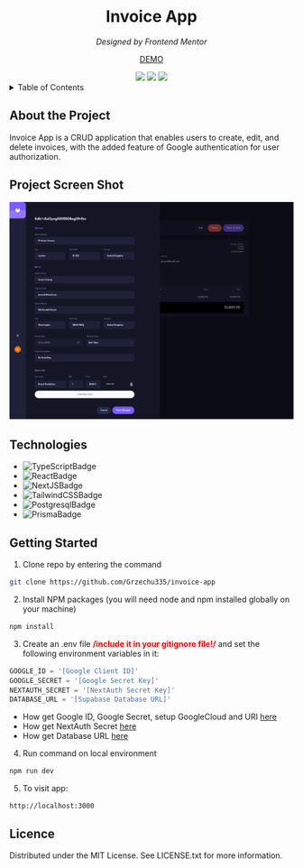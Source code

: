 <div align='center'>
    <h1>Invoice App</h1>
    <p><i>Designed by Frontend Mentor</i></p>
    <p><a href='https://invoice-app-xi-lovat.vercel.app/'>DEMO</a></p>
    <div>
        <img src='https://img.shields.io/github/deployments/grzechu335/invoice-app/production?style=for-the-badge'/>
        <img src='https://img.shields.io/github/license/grzechu335/invoice-app?style=for-the-badge'/>
        <img src='https://img.shields.io/github/languages/top/grzechu335/invoice-app?style=for-the-badge'/>
    </div>
</div>

<!-- Table of contents  -->
<details>
  <summary>Table of Contents</summary>
  <ol>
    <li><a href="#about-the-project">About the Project</a></li>
    <li><a href="#project-screen-shot">Project Screen Shot</a></li>
    <li><a href="#technologies">Technologies</a></li>
    <li><a href="#getting-started">Getting started</a></li>
  </ol>
  </details>

## About the Project

Invoice App is a CRUD application that enables users to create, edit, and delete invoices, with the added feature of Google authentication for user authorization.

## Project Screen Shot

![screenshoturl]

## Technologies

-   ![TypeScriptBadge]
-   ![ReactBadge]
-   ![NextJSBadge]
-   ![TailwindCSSBadge]
-   ![PostgresqlBadge]
-   ![PrismaBadge]

## Getting Started

1. Clone repo by entering the command

```sh
git clone https://github.com/Grzechu335/invoice-app
```

2. Install NPM packages (you will need node and npm installed globally on your machine)

```sh
npm install
```

3. Create an .env file <strong style="color: red">/include it in your gitignore file!/</strong> and set the following environment variables in it:

```js
GOOGLE_ID = '[Google Client ID]'
GOOGLE_SECRET = '[Google Secret Key]'
NEXTAUTH_SECRET = '[NextAuth Secret Key]'
DATABASE_URL = '[Supabase Database URL]'
```

-   How get Google ID, Google Secret, setup GoogleCloud and URI [here][googleenvinstruction]
-   How get NextAuth Secret [here][nextauthsecretinstruction]
-   How get Database URL [here][databaseurlinstruction]

4. Run command on local environment

```sh
npm run dev
```

5. To visit app:

```
http://localhost:3000
```

## Licence

Distributed under the MIT License. See LICENSE.txt for more information.

<!-- Links -->

[typescriptbadge]: https://img.shields.io/badge/typescript-%23007ACC.svg?style=for-the-badge&logo=typescript&logoColor=white
[reactbadge]: https://img.shields.io/badge/react-%2320232a.svg?style=for-the-badge&logo=react&logoColor=%2361DAFB
[nextjsbadge]: https://img.shields.io/badge/Next-black?style=for-the-badge&logo=next.js&logoColor=white
[tailwindcssbadge]: https://img.shields.io/badge/tailwindcss-%2338B2AC.svg?style=for-the-badge&logo=tailwind-css&logoColor=white
[prismabadge]: https://img.shields.io/badge/Prisma-3982CE?style=for-the-badge&logo=Prisma&logoColor=white
[postgresqlbadge]: https://img.shields.io/badge/postgres-%23316192.svg?style=for-the-badge&logo=postgresql&logoColor=white
[screenshoturl]: public/screenshot/screenshot.png
[googleenvinstruction]: https://www.balbooa.com/gridbox-documentation/how-to-get-google-client-id-and-client-secret
[nextauthsecretinstruction]: https://next-auth.js.org/configuration/options
[databaseurlinstruction]: https://supabase.com/docs/guides/integrations/prisma

